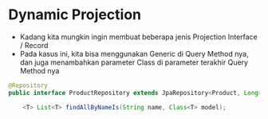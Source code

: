 # Dynamic Projection
* Kadang kita mungkin ingin membuat beberapa jenis Projection Interface / Record
* Pada kasus ini, kita bisa menggunakan Generic di Query Method nya, dan juga menambahkan parameter Class di parameter terakhir Query Method nya


```java
@Repository
public interface ProductRepository extends JpaRepository<Product, Long>, JpaSpecificationExecutor<Product> {

    <T> List<T> findAllByNameIs(String name, Class<T> model);
    
```